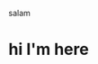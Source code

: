 <html>
<head>
<title>hello world</title>
</head>
<body>
<p>
salam
</p>
  <h1>
    hi I'm here
  </h1>
</body>
</html>
